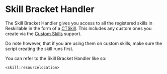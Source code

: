 # Skill Bracket Handler

The Skill Bracket Handler gives you access to all the registered skills in Reskillable in the form of a [CTSkill](/Mods/CompatSkills/Custom_Skills/CTSkill). This includes any custom ones you create via the [Custom Skills](/Mods/CompatSkills/Custom_Skills/Custom_Skills) support.

Do note however, that if you are using them on custom skills, make sure the script creating the skill runs first.

You can refer to the Skill Bracket Handler like so:
```
<skill:resourcelocation>
```